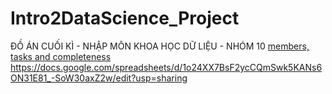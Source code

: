 # Intro2DataScience_Project
ĐỒ ÁN CUỐI KÌ - NHẬP MÔN KHOA HỌC DỮ LIỆU - NHÓM 10
[members, tasks and completeness](https://docs.google.com/spreadsheets/d/1o24XX7BsF2ycCQmSwk5KANs6ON31E81_-SoW30axZ2w/edit?usp=sharing)
https://docs.google.com/spreadsheets/d/1o24XX7BsF2ycCQmSwk5KANs6ON31E81_-SoW30axZ2w/edit?usp=sharing
